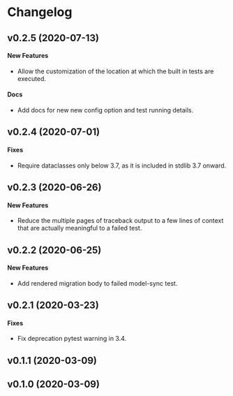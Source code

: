# Changelog

## v0.2.5 (2020-07-13)

#### New Features

* Allow the customization of the location at which the built in tests are executed.
#### Docs

* Add docs for new new config option and test running details.

## v0.2.4 (2020-07-01)

#### Fixes

* Require dataclasses only below 3.7, as it is included in stdlib 3.7 onward.

## v0.2.3 (2020-06-26)

#### New Features

* Reduce the multiple pages of traceback output to a few lines of context that are actually meaningful to a failed test.

## v0.2.2 (2020-06-25)

#### New Features

* Add rendered migration body to failed model-sync test.

## v0.2.1 (2020-03-23)

#### Fixes

* Fix deprecation pytest warning in 3.4.

## v0.1.1 (2020-03-09)


## v0.1.0 (2020-03-09)

